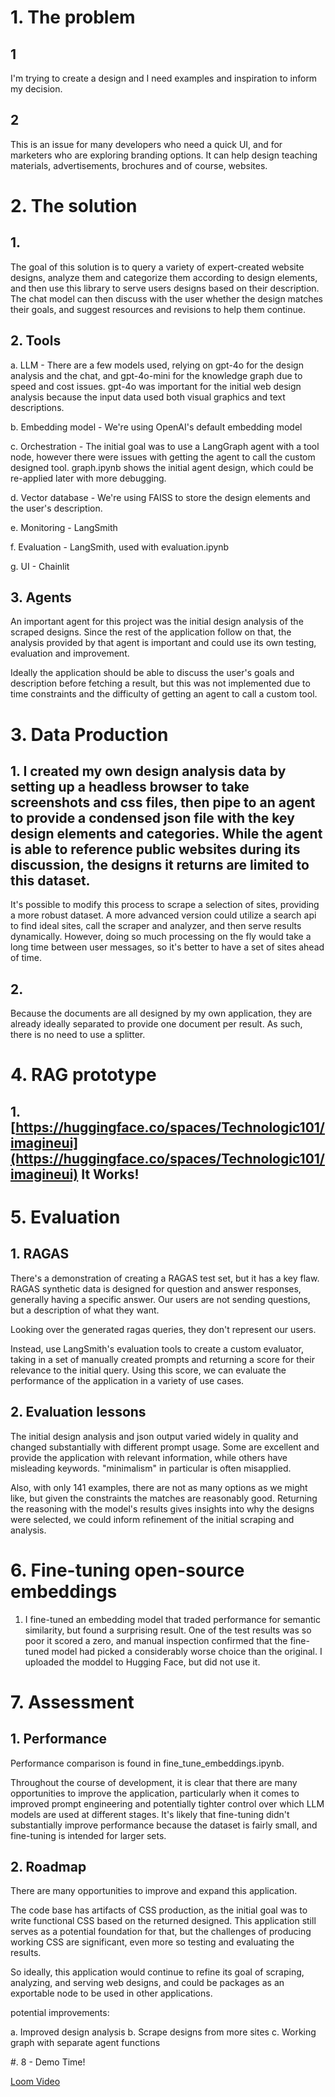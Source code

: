 # 1. The problem

## 1

  I'm trying to create a design and I need examples and inspiration to inform my decision.

## 2

  This is an issue for many developers who need a quick UI, and for marketers who are exploring branding options. It can help design teaching materials, advertisements, brochures and of course, websites.

# 2. The solution

## 1.

  The goal of this solution is to query a variety of expert-created website designs, analyze them and categorize them according to design elements, and then use this library to serve users designs based on their description. The chat model can then discuss with the user whether the design matches their goals, and suggest resources and revisions to help them continue.

## 2. Tools

  a. LLM - There are a few models used, relying on gpt-4o for the design analysis and the chat, and gpt-4o-mini for the knowledge graph due to speed and cost issues. gpt-4o was important for the initial web design analysis because the input data used both visual graphics and text descriptions.

  b. Embedding model - We're using OpenAI's default embedding model

  c. Orchestration - The initial goal was to use a LangGraph agent with a tool node, however there were issues with getting the agent to call the custom designed tool. graph.ipynb shows the initial agent design, which could be re-applied later with more debugging.

  d. Vector database - We're using FAISS to store the design elements and the user's description.

  e. Monitoring - LangSmith

  f. Evaluation - LangSmith, used with evaluation.ipynb

  g. UI - Chainlit
  
 ## 3. Agents

  An important agent for this project was the initial design analysis of the scraped designs. Since the rest of the application follow on that, the analysis provided by that agent is important and could use its own testing, evaluation and improvement.

  Ideally the application should be able to discuss the user's goals and description before fetching a result, but this was not implemented due to time constraints and the difficulty of getting an agent to call a custom tool.

# 3. Data Production

## 1. I created my own design analysis data by setting up a headless browser to take screenshots and css files, then pipe to an agent to provide a condensed json file with the key design elements and categories. While the agent is able to reference public websites during its discussion, the designs it returns are limited to this dataset.

It's possible to modify this process to scrape a selection of sites, providing a more robust dataset. A more advanced version could utilize a search api to find ideal sites, call the scraper and analyzer, and then serve results dynamically. However, doing so much processing on the fly would take a long time between user messages, so it's better to have a set of sites ahead of time.

## 2.

  Because the documents are all designed by my own application, they are already ideally separated to provide one document per result. As such, there is no need to use a splitter.

# 4. RAG prototype

## 1. [https://huggingface.co/spaces/Technologic101/imagineui](https://huggingface.co/spaces/Technologic101/imagineui) It Works!

# 5. Evaluation

## 1. RAGAS

  There's a demonstration of creating a RAGAS test set, but it has a key flaw. RAGAS synthetic data is designed for question and answer responses, generally having a specific answer. Our users are not sending questions, but a description of what they want.

  Looking over the generated ragas queries, they don't represent our users.

  Instead, use LangSmith's evaluation tools to create a custom evaluator, taking in a set of manually created prompts and returning a score for their relevance to the initial query. Using this score, we can evaluate the performance of the application in a variety of use cases.

## 2. Evaluation lessons

  The initial design analysis and json output varied widely in quality and changed substantially with different prompt usage. Some are excellent and provide the application with relevant information, while others have misleading keywords. "minimalism" in particular is often misapplied.

  Also, with only 141 examples, there are not as many options as we might like, but given the constraints the matches are reasonably good. Returning the reasoning with the model's results gives insights into why the designs were selected, we could inform refinement of the initial scraping and analysis.

# 6. Fine-tuning open-source embeddings

  1. I fine-tuned an embedding model that traded performance for semantic similarity, but found a surprising result. One of the test results was so poor it scored a zero, and manual inspection confirmed that the fine-tuned model had picked a considerably worse choice than the original. I uploaded the moddel to Hugging Face, but did not use it.

# 7. Assessment

  ## 1. Performance

  Performance comparison is found in fine_tune_embeddings.ipynb.

  Throughout the course of development, it is clear that there are many opportunities to improve the application, particularly when it comes to improved prompt engineering and potentially tighter control over which LLM models are used at different stages. It's likely that fine-tuning didn't substantially improve performance because the dataset is fairly small, and fine-tuning is intended for larger sets.

  ## 2. Roadmap

  There are many opportunities to improve and expand this application.

  The code base has artifacts of CSS production, as the initial goal was to write functional CSS based on the returned designed. This application still serves as a potential foundation for that, but the challenges of producing working CSS are significant, even more so testing and evaluating the results.

  So ideally, this application would continue to refine its goal of scraping, analyzing, and serving web designs, and could be packages as an exportable node to be used in other applications.

  potential improvements:

  a. Improved design analysis
  b. Scrape designs from more sites
  c. Working graph with separate agent functions

#. 8 - Demo Time!

[Loom Video]([https://huggingface.co/Technologic101/css_zen_design_embeddings](https://www.loom.com/share/174e34a28a4a4913a930f2c9dabb6bee))
  

